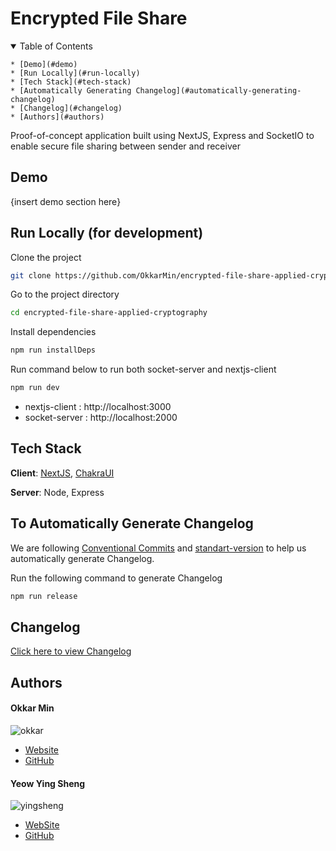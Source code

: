 # Encrypted File Share

<details open>
    <summary>Table of Contents</summary>

    * [Demo](#demo)
    * [Run Locally](#run-locally)
    * [Tech Stack](#tech-stack)
    * [Automatically Generating Changelog](#automatically-generating-changelog)
    * [Changelog](#changelog)
    * [Authors](#authors)

</details>

Proof-of-concept application built using NextJS, Express and SocketIO to enable secure file sharing between sender and receiver

## Demo

{insert demo section here}

## Run Locally (for development)

Clone the project

```bash
git clone https://github.com/OkkarMin/encrypted-file-share-applied-cryptography
```

Go to the project directory

```bash
cd encrypted-file-share-applied-cryptography
```

Install dependencies

```bash
npm run installDeps
```

Run command below to run both socket-server and nextjs-client

```bash
npm run dev
```

- nextjs-client : http://localhost:3000
- socket-server : http://localhost:2000

## Tech Stack

**Client**: [NextJS](http://nextjs.org), [ChakraUI](http://chakra-ui.com)

**Server**: Node, Express

## To Automatically Generate Changelog

We are following [Conventional Commits](https://conventionalcommits.org/) and [standart-version](https://github.com/conventional-changelog/standard-version) to help us automatically generate Changelog.

Run the following command to generate Changelog

```bash
npm run release
```

## Changelog

[Click here to view Changelog](./CHANGELOG.md)

## Authors

#### Okkar Min

<img src="https://avatars.githubusercontent.com/u/24297303?s=50&v=4" alt="okkar"  />

- [Website](https://okkarm.in)
- [GitHub](https://github.com/OkkarMin)

#### Yeow Ying Sheng

<img src="https://avatars.githubusercontent.com/u/70012669?s=50&v=4" alt="yingsheng"  />

- [WebSite](https://yeowys.com)
- [GitHub](https://github.com/dannyyys)
